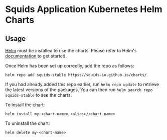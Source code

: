 # Squids Application Kubernetes Helm Charts

## Usage

[Helm](https://helm.sh) must be installed to use the charts.  Please refer to Helm's [documentation](https://helm.sh/docs) to get started.

Once Helm has been set up correctly, add the repo as follows:
```shell
helm repo add squids-stable https://squids-io.github.io/charts/
```
If you had already added this repo earlier, run `helm repo update` to retrieve the latest versions of the packages.  You can then run `helm search repo squids-stable` to see the charts.

To install the <chart-name> chart:
```shell
helm install my-<chart-name> <alias>/<chart-name>
```

To uninstall the chart:
```shell
helm delete my-<chart-name>
```